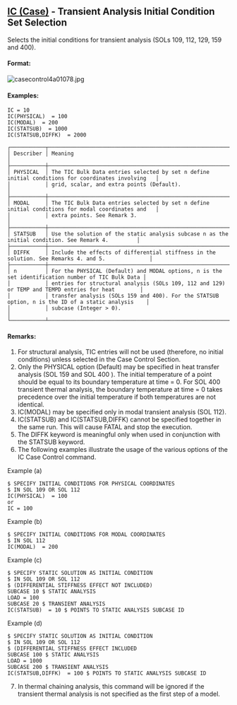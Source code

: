 ## [IC (Case)](https://nexus.hexagon.com/documentationcenter/bundle/MSC_Nastran_2022.4/page/Nastran_Combined_Book/qrg/casecontrol4a/TOC.IC.Case.xhtml) - Transient Analysis Initial Condition Set Selection

Selects the initial conditions for transient analysis (SOLs 109, 112, 129, 159 and 400).

#### Format:

![casecontrol4a01078.jpg](https://help-be.hexagonmi.com/bundle/MSC_Nastran_2022.4/page/Nastran_Combined_Book/qrg/casecontrol4a/../../../assets/casecontrol4a01078.jpg?_LANG=enus)  

#### Examples:

```nastran
IC = 10
IC(PHYSICAL)  = 100
IC(MODAL)  = 200
IC(STATSUB)  = 1000
IC(STATSUB,DIFFK)  = 2000
```

```text
┌───────────┬───────────────────────────────────────────────────────────────────────────────────────────────────┐
│ Describer │ Meaning                                                                                           │
├───────────┼───────────────────────────────────────────────────────────────────────────────────────────────────┤
│ PHYSICAL  │ The TIC Bulk Data entries selected by set n define initial conditions for coordinates involving   │
│           │ grid, scalar, and extra points (Default).                                                         │
├───────────┼───────────────────────────────────────────────────────────────────────────────────────────────────┤
│ MODAL     │ The TIC Bulk Data entries selected by set n define initial conditions for modal coordinates and   │
│           │ extra points. See Remark 3.                                                                       │
├───────────┼───────────────────────────────────────────────────────────────────────────────────────────────────┤
│ STATSUB   │ Use the solution of the static analysis subcase n as the initial condition. See Remark 4.         │
├───────────┼───────────────────────────────────────────────────────────────────────────────────────────────────┤
│ DIFFK     │ Include the effects of differential stiffness in the solution. See Remarks 4. and 5.              │
├───────────┼───────────────────────────────────────────────────────────────────────────────────────────────────┤
│ n         │ For the PHYSICAL (Default) and MODAL options, n is the set identification number of TIC Bulk Data │
│           │ entries for structural analysis (SOLs 109, 112 and 129) or TEMP and TEMPD entries for heat        │
│           │ transfer analysis (SOLs 159 and 400). For the STATSUB option, n is the ID of a static analysis    │
│           │ subcase (Integer > 0).                                                                            │
└───────────┴───────────────────────────────────────────────────────────────────────────────────────────────────┘
```

#### Remarks:

1. For structural analysis, TIC entries will not be used (therefore, no initial conditions) unless selected in the Case Control Section.
2. Only the PHYSICAL option (Default) may be specified in heat transfer analysis (SOL 159 and SOL 400 ). The initial temperature of a point should be equal to its boundary temperature at time = 0. For SOL 400 transient thermal analysis, the boundary temperature at time = 0 takes precedence over the initial temperature if both temperatures are not identical.
3. IC(MODAL) may be specified only in modal transient analysis (SOL 112).
4. IC(STATSUB) and IC(STATSUB,DIFFK) cannot be specified together in the same run. This will cause FATAL and stop the execution.
5. The DIFFK keyword is meaningful only when used in conjunction with the STATSUB keyword.
6. The following examples illustrate the usage of the various options of the IC Case Control command.

     
Example (a)

```nastran
$ SPECIFY INITIAL CONDITIONS FOR PHYSICAL COORDINATES
$ IN SOL 109 OR SOL 112
IC(PHYSICAL)  = 100
or
IC = 100
```

Example (b)

```nastran
$ SPECIFY INITIAL CONDITIONS FOR MODAL COORDINATES
$ IN SOL 112
IC(MODAL)  = 200
```

Example (c)

```nastran
$ SPECIFY STATIC SOLUTION AS INITIAL CONDITION
$ IN SOL 109 OR SOL 112
$ (DIFFERENTIAL STIFFNESS EFFECT NOT INCLUDED)
SUBCASE 10 $ STATIC ANALYSIS
LOAD = 100
SUBCASE 20 $ TRANSIENT ANALYSIS
IC(STATSUB)  = 10 $ POINTS TO STATIC ANALYSIS SUBCASE ID
```

Example (d)

```nastran
$ SPECIFY STATIC SOLUTION AS INITIAL CONDITION
$ IN SOL 109 OR SOL 112
$ (DIFFERENTIAL STIFFNESS EFFECT INCLUDED
SUBCASE 100 $ STATIC ANALYSIS
LOAD = 1000
SUBCASE 200 $ TRANSIENT ANALYSIS
IC(STATSUB,DIFFK)  = 100 $ POINTS TO STATIC ANALYSIS SUBCASE ID
```

7. In thermal chaining analysis, this command will be ignored if the transient thermal analysis is not specified as the first step of a model.
